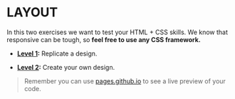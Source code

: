 # LAYOUT

In this two exercises we want to test your HTML + CSS skills. We know that responsive can be tough, so **feel free to use any CSS framework.**

- **[Level 1](https://github.com/worona/selection-test-01/tree/master/client/level%201):** Replicate a design.

- **[Level 2](https://github.com/worona/selection-test-01/tree/master/client/level%202):** Create your own design.


 >Remember you can use [pages.github.io](https://pages.github.com/) to see a live preview of your code.
